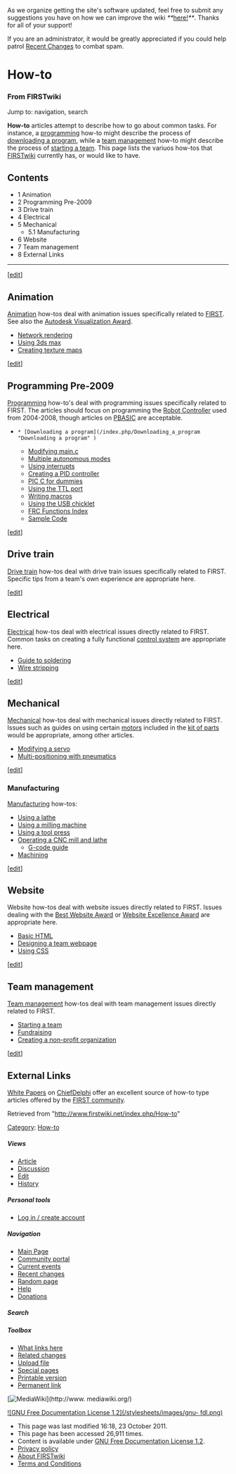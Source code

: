 As we organize getting the site's software updated, feel free to submit any
suggestions you have on how we can improve the wiki
_**_[here!](/index.php/User:Hallry/Suggestions "User:Hallry/Suggestions"
)_**_. Thanks for all of your support!

If you are an administrator, it would be greatly appreciated if you could help
patrol [Recent Changes](/index.php/Special:Recentchanges
"Special:Recentchanges" ) to combat spam.

# How-to

### From FIRSTwiki

Jump to: navigation, search

**How-to** articles attempt to describe how to go about common tasks. For instance, a [programming](/index.php/Programming "Programming" ) how-to might describe the process of [downloading a program](/index.php/Downloading_a_program "Downloading a program" ), while a [team management](/index.php/Team_management "Team management" ) how-to might describe the process of [starting a team](/index.php/Starting_a_team "Starting a team" ). This page lists the variuos how-tos that [FIRSTwiki](/index.php/FIRSTwiki "FIRSTwiki" ) currently has, or would like to have. 

## Contents

  * 1 Animation
  * 2 Programming Pre-2009
  * 3 Drive train
  * 4 Electrical
  * 5 Mechanical
    * 5.1 Manufacturing
  * 6 Website
  * 7 Team management
  * 8 External Links  
---  
  
[[edit](/index.php?title=How-to&action=edit&section=1 "Edit section:
Animation" )]

## Animation

[Animation](/index.php/Animation "Animation" ) how-tos deal with animation
issues specifically related to [FIRST](/index.php/FIRST "FIRST" ). See also
the [Autodesk Visualization Award](/index.php/Autodesk_Visualization_Award
"Autodesk Visualization Award" ).

  * [Network rendering](/index.php/Network_rendering "Network rendering" )
  * [Using 3ds max](/index.php?title=Using_3ds_max&action=edit "Using 3ds max" )
  * [Creating texture maps](/index.php/Creating_texture_maps "Creating texture maps" )

[[edit](/index.php?title=How-to&action=edit&section=2 "Edit section:
Programming Pre-2009" )]

## Programming Pre-2009

[Programming](/index.php/Programming "Programming" ) how-to's deal with
programming issues specifically related to FIRST. The articles should focus on
programming the [Robot
Controller](/index.php?title=Robot_Controller_%282007%29&action=edit "Robot
Controller \(2007\)" ) used from 2004-2008, though articles on
[PBASIC](/index.php/PBASIC "PBASIC" ) are acceptable.

  *     * [Downloading a program](/index.php/Downloading_a_program "Downloading a program" )
    * [Modifying main.c](/index.php?title=Modifying_main.c&action=edit "Modifying main.c" )
    * [Multiple autonomous modes](/index.php/Multiple_autonomous_modes "Multiple autonomous modes" )
    * [Using interrupts](/index.php/Using_interrupts "Using interrupts" )
    * [Creating a PID controller](/index.php/Creating_a_PID_controller "Creating a PID controller" )
    * [PIC C for dummies](/index.php?title=PIC_C_for_dummies&action=edit "PIC C for dummies" )
    * [Using the TTL port](/index.php?title=Using_the_TTL_port&action=edit "Using the TTL port" )
    * [Writing macros](/index.php/Writing_macros "Writing macros" )
    * [Using the USB chicklet](/index.php/Using_the_USB_chicklet "Using the USB chicklet" )
    * [FRC Functions Index](/index.php?title=FRC_Functions_Index&action=edit "FRC Functions Index" )
    * [Sample Code](/index.php/Sample_Code "Sample Code" )

[[edit](/index.php?title=How-to&action=edit&section=3 "Edit section: Drive
train" )]

## Drive train

[Drive train](/index.php/Drive_train "Drive train" ) how-tos deal with drive
train issues specifically related to FIRST. Specific tips from a team's own
experience are appropriate here.

[[edit](/index.php?title=How-to&action=edit&section=4 "Edit section:
Electrical" )]

## Electrical

[Electrical](/index.php/Electronics_and_circuitry "Electronics and circuitry"
) how-tos deal with electrical issues directly related to FIRST. Common tasks
on creating a fully functional [control system](/index.php/Control_system
"Control system" ) are appropriate here.

  * [Guide to soldering](/index.php/Guide_to_soldering "Guide to soldering" )
  * [Wire stripping](/index.php/Wire_stripping "Wire stripping" )

[[edit](/index.php?title=How-to&action=edit&section=5 "Edit section:
Mechanical" )]

## Mechanical

[Mechanical](/index.php/Mechanical_processes_and_tools "Mechanical processes
and tools" ) how-tos deal with mechanical issues directly related to FIRST.
Issues such as guides on using certain [motors](/index.php/Motors "Motors" )
included in the [kit of parts](/index.php/Kit_of_parts "Kit of parts" ) would
be appropriate, among other articles.

  * [Modifying a servo](/index.php/Modifying_a_servo "Modifying a servo" )
  * [Multi-positioning with pneumatics](/index.php?title=Multi-positioning_with_pneumatics&action=edit "Multi-positioning with pneumatics" )

[[edit](/index.php?title=How-to&action=edit&section=6 "Edit section:
Manufacturing" )]

### Manufacturing

[Manufacturing](/index.php/Manufacturing "Manufacturing" ) how-tos:

  * [Using a lathe](/index.php/Using_a_lathe "Using a lathe" )
  * [Using a milling machine](/index.php?title=Using_a_milling_machine&action=edit "Using a milling machine" )
  * [Using a tool press](/index.php?title=Using_a_tool_press&action=edit "Using a tool press" )
  * [Operating a CNC mill and lathe](/index.php?title=Operating_a_CNC_mill_and_lathe&action=edit "Operating a CNC mill and lathe" )
    * [G-code guide](/index.php?title=G-code_guide&action=edit "G-code guide" )
  * [Machining](/index.php/Machining "Machining" )

[[edit](/index.php?title=How-to&action=edit&section=7 "Edit section: Website"
)]

## Website

Website how-tos deal with website issues directly related to FIRST. Issues
dealing with the [Best Website Award](/index.php/Best_Website_Award "Best
Website Award" ) or [Website Excellence
Award](/index.php/Website_Excellence_Award "Website Excellence Award" ) are
appropriate here.

  * [Basic HTML](/index.php/Basic_HTML "Basic HTML" )
  * [Designing a team webpage](/index.php/Designing_a_team_webpage "Designing a team webpage" )
  * [Using CSS](/index.php/Using_CSS "Using CSS" )

[[edit](/index.php?title=How-to&action=edit&section=8 "Edit section: Team
management" )]

## Team management

[Team management](/index.php/Team_management "Team management" ) how-tos deal
with team management issues directly related to FIRST.

  * [Starting a team](/index.php/Starting_a_team "Starting a team" )
  * [Fundraising](/index.php/Fundraising "Fundraising" )
  * [Creating a non-profit organization](/index.php/Creating_a_non-profit_organization "Creating a non-profit organization" )

[[edit](/index.php?title=How-to&action=edit&section=9 "Edit section: External
Links" )]

## External Links

[White Papers](http://www.chiefdelphi.com/forums/papers.php?
"http://www.chiefdelphi.com/forums/papers.php?" ) on
[ChiefDelphi](/index.php/ChiefDelphi "ChiefDelphi" ) offer an excellent source
of how-to type articles offered by the [FIRST
community](/index.php/FIRST_community "FIRST community" ).

Retrieved from "<http://www.firstwiki.net/index.php/How-to>"

[Category](/index.php?title=Special:Categories&article=How-to
"Special:Categories" ): [How-to](/index.php/Category:How-to "Category:How-to"
)

##### Views

  * [Article](/index.php/How-to)
  * [Discussion](/index.php/Talk:How-to)
  * [Edit](/index.php?title=How-to&action=edit)
  * [History](/index.php?title=How-to&action=history)

##### Personal tools

  * [Log in / create account](/index.php?title=Special:Userlogin&returnto=How-to)

[](/index.php/Main_Page "Main Page" )

##### Navigation

  * [Main Page](/index.php/Main_Page)
  * [Community portal](/index.php/FIRSTwiki:Community_portal)
  * [Current events](/index.php/Current_events)
  * [Recent changes](/index.php/Special:Recentchanges)
  * [Random page](/index.php/Special:Random)
  * [Help](/index.php/FIRSTwiki:Help)
  * [Donations](/index.php/FIRSTwiki:Site_support)

##### Search



##### Toolbox

  * [What links here](/index.php/Special:Whatlinkshere/How-to)
  * [Related changes](/index.php/Special:Recentchangeslinked/How-to)
  * [Upload file](/index.php/Special:Upload)
  * [Special pages](/index.php/Special:Specialpages)
  * [Printable version](/index.php?title=How-to&printable=yes)
  * [Permanent link](/index.php?title=How-to&oldid=83021)

[![MediaWiki](/skins/common/images/poweredby_mediawiki_88x31.png)](http://www.
mediawiki.org/)

[![GNU Free Documentation License 1.2](/stylesheets/images/gnu-
fdl.png)](http://www.gnu.org/copyleft/fdl.html)

  * This page was last modified 16:18, 23 October 2011.
  * This page has been accessed 26,911 times.
  * Content is available under [GNU Free Documentation License 1.2](http://www.gnu.org/copyleft/fdl.html "http://www.gnu.org/copyleft/fdl.html" ).
  * [Privacy policy](/index.php/FIRSTwiki:Privacy_policy "FIRSTwiki:Privacy policy" )
  * [About FIRSTwiki](/index.php/FIRSTwiki:About "FIRSTwiki:About" )
  * [Terms and Conditions](/index.php/FIRSTwiki:Terms_and_conditions "FIRSTwiki:Terms and conditions" )

